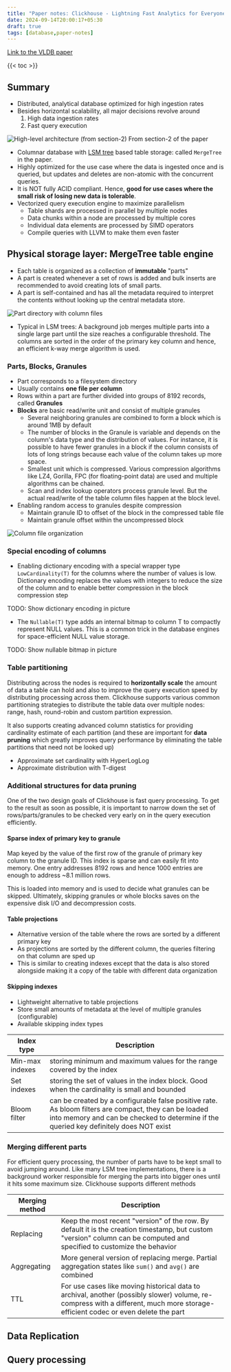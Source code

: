 ```yaml
---
title: "Paper notes: Clickhouse - Lightning Fast Analytics for Everyone"
date: 2024-09-14T20:00:17+05:30
draft: true
tags: [database,paper-notes]
---
```


[Link to the VLDB paper](https://www.vldb.org/pvldb/vol17/p3731-schulze.pdf)

{{< toc >}}

## Summary

* Distributed, analytical database optimized for high ingestion rates
* Besides horizontal scalability, all major decisions revolve around
    1. High data ingestion rates
    2. Fast query execution

![High-level architecture (from section-2)](./images/architecture-section-2.png)
From section-2 of the paper

* Columnar database with [LSM tree](https://en.wikipedia.org/wiki/Log-structured_merge-tree) based table storage: called `MergeTree` in the paper.
* Highly optimized for the use case where the data is ingested once and is queried, but
updates and deletes are non-atomic with the concurrent queries.
* It is NOT fully ACID compliant. Hence, **good for use cases where the small risk of losing new data is tolerable**.
* Vectorized query execution engine to maximize parallelism
    * Table shards are processed in parallel by multiple nodes
    * Data chunks within a node are processed by multiple cores
    * Individual data elements are processed by SIMD operators
    * Compile queries with LLVM to make them even faster


## Physical storage layer: MergeTree table engine
* Each table is organized as a collection of **immutable** "parts"
* A part is created whenever a set of rows is added and bulk inserts are recommended to avoid
  creating lots of small parts.
* A part is self-contained and has all the metadata required to interpret the contents without
  looking up the central metadata store.

![Part directory with column files](./images/table-file-organization.png)

* Typical in LSM trees: A background job merges multiple parts into a single large part until
  the size reaches a configurable threshold. The columns are sorted in the order of the primary
  key column and hence, an efficient k-way merge algorithm is used.

### Parts, Blocks, Granules
* Part corresponds to a filesystem directory
* Usually contains **one file per column**
* Rows within a part are further divided into groups of 8192 records, called **Granules**
* **Blocks** are basic read/write unit and consist of multiple granules
    * Several neighboring granules are combined to form a block which is around 1MB by default
    * The number of blocks in the Granule is variable and depends on the column's data type and
      the distribution of values. For instance, it is possible to have fewer granules in a block
      if the column consists of lots of long strings because each value of the column takes up
      more space.
    * Smallest unit which is compressed. Various compression algorithms like LZ4, Gorilla, FPC
      (for floating-point data) are used and multiple algorithms can be chained.
    * Scan and index lookup operators process granule level. But the actual read/write of the
      table column files happen at the block level.
* Enabling random access to granules despite compression
    * Maintain granule ID to offset of the block in the compressed table file
    * Maintain granule offset within the uncompressed block

![Column file organization](./images/column-file-organization.svg)


### Special encoding of columns
* Enabling dictionary encoding with a special wrapper type `LowCardinality(T)` for the columns
  where the number of values is low. Dictionary encoding replaces the values with integers to
  reduce the size of the column and to enable better compression in the block compression step

TODO: Show dictionary encoding in picture

* The `Nullable(T)` type adds an internal bitmap to column T to compactly represent NULL values.
  This is a common trick in the database engines for space-efficient NULL value storage.

TODO: Show nullable bitmap in picture

### Table partitioning
Distributing across the nodes is required to **horizontally scale** the amount of data
a table can hold and also to improve the query execution speed by distributing processing
across them. Clickhouse supports various common partitioning strategies to distribute the 
table data over multiple nodes: range, hash, round-robin and custom partition expression.

It also supports creating advanced column statistics for providing cardinality estimate
of each partition (and these are important for **data pruning** which greatly improves 
query performance by eliminating the table partitions that need not be looked up)
* Approximate set cardinality with HyperLogLog
* Approximate distribution with T-digest

### Additional structures for data pruning
One of the two design goals of Clickhouse is fast query processing. To get to the result as
soon as possible, it is important to narrow down the set of rows/parts/granules to be checked very early on in the query execution efficiently.

#### Sparse index of primary key to granule
Map keyed by the value of the first row of the granule of primary key column to the granule ID. This index is sparse and can easily fit into memory. One entry addresses 8192 rows and hence 1000 entries are enough to address ~8.1 million rows.

This is loaded into memory and is used to decide what granules can be skipped. Ultimately, skipping granules or whole blocks saves on the expensive disk I/O and decompression costs.

#### Table projections
* Alternative version of the table where the rows are sorted by a different primary key
* As projections are sorted by the different column, the queries filtering on that column are sped up
* This is similar to creating indexes except that the data is also stored alongside making it a copy of the table with different data organization

#### Skipping indexes
* Lightweight alternative to table projections
* Store small amounts of metadata at the level of multiple granules (configurable)
* Available skipping index types

| Index type | Description |
|------------|-------------|
| Min-max indexes | storing minimum and maximum values for the range covered by the index |
| Set indexes | storing the set of values in the index block. Good when the cardinality is small and bounded |
| Bloom filter | can be created by a configurable false positive rate. As bloom filters are compact, they can be loaded into memory and can be checked to determine if the queried key definitely does NOT exist |

### Merging different parts
For efficient query processing, the number of parts have to be kept small to avoid jumping around. Like many LSM tree implementations, there is a background worker responsible for merging the parts into bigger ones until it hits some maximum size. Clickhouse supports different methods

| Merging method | Description |
|----------------|-------------|
| Replacing | Keep the most recent "version" of the row. By default it is the creation timestamp, but custom "version" column can be computed and specified to customize the behavior |
| Aggregating | More general version of replacing merge. Partial aggregation states like `sum()` and `avg()` are combined |
| TTL | For use cases like moving historical data to archival, another (possibly slower) volume, re-compress with a different, much more storage-efficient codec or even delete the part |

## Data Replication

## Query processing